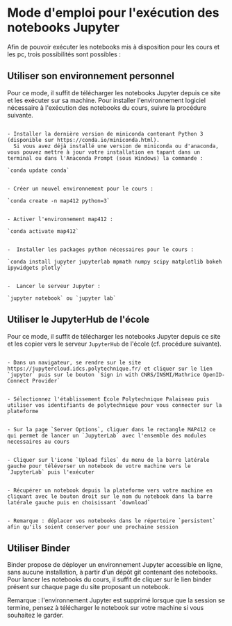 # Mode d'emploi pour l'exécution des notebooks Jupyter

Afin de pouvoir exécuter les notebooks mis à disposition pour les cours et les pc, trois possibilités sont possibles :

## Utiliser son environnement personnel

Pour ce mode, il suffit de télécharger les notebooks Jupyter depuis ce site et les exécuter sur sa machine. Pour installer l'environnement logiciel nécessaire à l'exécution des notebooks du cours, suivre la procédure suivante.
  
```{admonition} Procédure pour installer Jupyter Notebook

- Installer la dernière version de miniconda contenant Python 3 (disponible sur https://conda.io/miniconda.html).
  Si vous avez déjà installé une version de miniconda ou d'anaconda, vous pouvez mettre à jour votre installation en tapant dans un terminal ou dans l'Anaconda Prompt (sous Windows) la commande :

`conda update conda`


- Créer un nouvel environnement pour le cours :

`conda create -n map412 python=3`


- Activer l'environnement map412 :

`conda activate map412` 


-  Installer les packages python nécessaires pour le cours :

`conda install jupyter jupyterlab mpmath numpy scipy matplotlib bokeh ipywidgets plotly`


-  Lancer le serveur Jupyter :

`jupyter notebook` ou `jupyter lab`
```

## Utiliser le JupyterHub de l'école

Pour ce mode, il suffit de télécharger les notebooks Jupyter depuis ce site et les copier vers le serveur `JupyterHub` de l'école (cf. procédure suivante).

```{admonition} Utilisation du JupyterHub de l'école

- Dans un navigateur, se rendre sur le site https://jupytercloud.idcs.polytechnique.fr/ et cliquer sur le lien `jupyter` puis sur le bouton `Sign in with CNRS/INSMI/Mathrice OpenID-Connect Provider`


- Sélectionnez l'établissement Ecole Polytechnique Palaiseau puis utiliser vos identifiants de polytechnique pour vous connecter sur la plateforme


- Sur la page `Server Options`, cliquer dans le rectangle MAP412 ce qui permet de lancer un `JupyterLab` avec l'ensemble des modules necessaires au cours


- Cliquer sur l'icone `Upload files` du menu de la barre latérale gauche pour téléverser un notebook de votre machine vers le `JupyterLab` puis l'exécuter


- Récupérer un notebook depuis la plateforme vers votre machine en cliquant avec le bouton droit sur le nom du notebook dans la barre latérale gauche puis en choisissant `download`


- Remarque : déplacer vos notebooks dans le répertoire `persistent` afin qu'ils soient conserver pour une prochaine session  
``` 

## Utiliser Binder

Binder propose de déployer un environnement Jupyter accessible en ligne, sans aucune installation, à partir d’un dépôt git contenant des notebooks.
Pour lancer les notebooks du cours, il suffit de cliquer sur le lien binder présent sur chaque page du site proposant un notebook. 

Remarque : l'environnement Jupyter est supprimé lorsque que la session se termine, pensez à télécharger le notebook sur votre machine si vous souhaitez le garder. 
